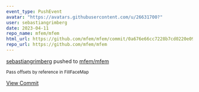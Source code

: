 ```yaml
---
event_type: PushEvent
avatar: "https://avatars.githubusercontent.com/u/26631700?"
user: sebastiangrimberg
date: 2023-04-11
repo_name: mfem/mfem
html_url: https://github.com/mfem/mfem/commit/0a676e66cc7228b7cd0220e0946f776684ecf112
repo_url: https://github.com/mfem/mfem
---
```


<a href='https://github.com/sebastiangrimberg' target='_blank'>sebastiangrimberg</a> pushed to <a href='https://github.com/mfem/mfem' target='_blank'>mfem/mfem</a>

<small>Pass offsets by reference in FillFaceMap</small>

<a href='https://github.com/mfem/mfem/commit/0a676e66cc7228b7cd0220e0946f776684ecf112' target='_blank'>View Commit</a>